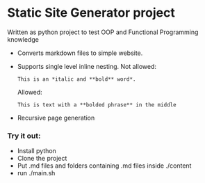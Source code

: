 # Static Site Generator project

Written as python project to test OOP and Functional Programming knowledge

- Converts markdown files to simple website.

- Supports single level inline nesting.
  Not allowed:
  ```
  This is an *italic and **bold** word*.
  ```
  Allowed:
  ```
  This is text with a **bolded phrase** in the middle
  ```

- Recursive page generation

### Try it out:

- Install python
- Clone the project
- Put .md files and folders containing .md files inside ./content
- run ./main.sh
